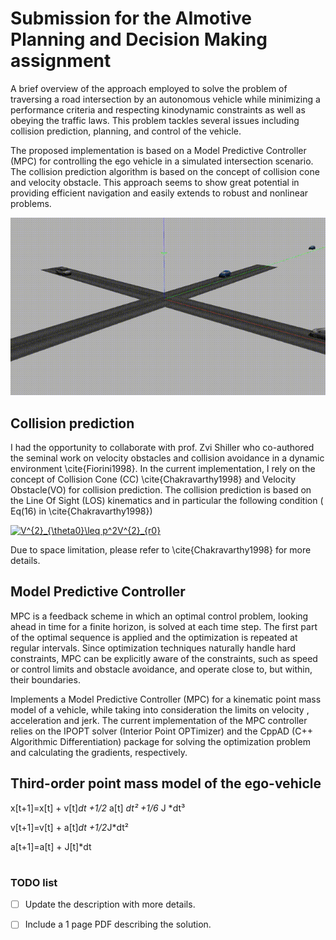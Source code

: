 # Submission for the AImotive Planning and Decision Making assignment

A brief overview of the approach employed to solve the problem of traversing a road intersection by an autonomous vehicle while minimizing a performance criteria and respecting kinodynamic constraints as well as obeying the traffic laws. This problem tackles several issues including collision prediction, planning, and control of the vehicle. 

The proposed implementation is based on a Model Predictive Controller (MPC) for controlling the ego vehicle in a simulated intersection scenario. The collision prediction algorithm is based on the concept of collision cone and velocity obstacle. This approach seems to show great potential in providing efficient navigation and easily extends to robust and nonlinear problems.

![simulation](./intersection_simulation.gif "Intersection simulation")

## Collision prediction
I had the opportunity to collaborate with prof. Zvi Shiller who co-authored the seminal work on velocity obstacles and collision avoidance in a dynamic environment \cite{Fiorini1998}. In the current implementation, I rely on the concept of Collision Cone (CC) \cite{Chakravarthy1998} and Velocity Obstacle(VO) for collision prediction. The collision prediction is based on the Line Of Sight (LOS) kinematics and in particular the following condition ( Eq(16) in \cite{Chakravarthy1998})   

<a href="https://www.codecogs.com/eqnedit.php?latex=V^{2}_{\theta0}\leq&space;p^2V^{2}_{r0}" target="_blank"><img src="https://latex.codecogs.com/gif.latex?V^{2}_{\theta0}\leq&space;p^2V^{2}_{r0}" title="V^{2}_{\theta0}\leq p^2V^{2}_{r0}" /></a>

 Due to space limitation, please refer to \cite{Chakravarthy1998} for more details. 

## Model Predictive Controller
MPC is a feedback scheme in which an optimal control problem, looking ahead in time for a finite horizon, is solved at each time step. The first part of the optimal sequence is applied and the optimization is repeated at regular intervals. Since optimization techniques naturally handle hard constraints, MPC can be explicitly aware of the constraints, such as speed or control limits and obstacle avoidance, and operate close to, but within, their boundaries. 

Implements a Model Predictive Controller (MPC) for a kinematic point mass model of a vehicle, while taking into consideration the limits on velocity , acceleration and jerk. The current implementation of the MPC controller relies on the IPOPT solver (Interior Point OPTimizer) and the CppAD (C++ Algorithmic Differentiation) package
for solving the optimization problem and calculating the gradients, respectively. 
## Third-order point mass model of the ego-vehicle

x[t+1]=x[t] + v[t]*dt +1/2* a[t] *dt² +1/6* J *dt³

v[t+1]=v[t] + a[t]*dt +1/2*J*dt²

a[t+1]=a[t] + J[t]*dt


#


### TODO list 
- [ ] Update the description with more details.
- [ ] Include a 1 page PDF describing the solution.


